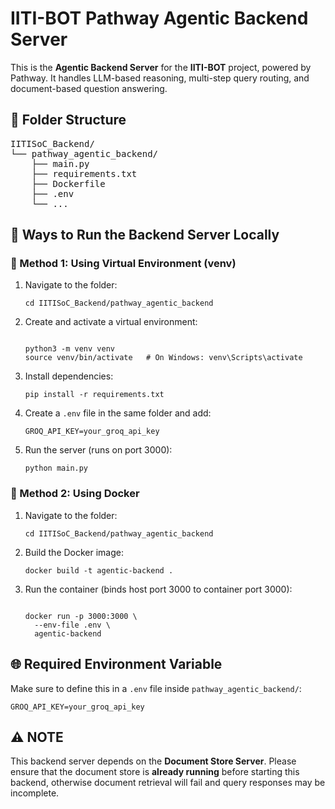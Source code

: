 <h1>IITI-BOT Pathway Agentic Backend Server</h1>

<p>This is the <strong>Agentic Backend Server</strong> for the <strong>IITI-BOT</strong> project, powered by Pathway. It handles LLM-based reasoning, multi-step query routing, and document-based question answering.</p>

<h2>📁 Folder Structure</h2>
<pre>
IITISoC_Backend/
└── pathway_agentic_backend/
    ├── main.py
    ├── requirements.txt
    ├── Dockerfile
    ├── .env
    └── ...
</pre>

<h2>🚀 Ways to Run the Backend Server Locally</h2>

<h3>📌 Method 1: Using Virtual Environment (venv)</h3>
<ol>
  <li>Navigate to the folder:</li>
  <pre><code>cd IITISoC_Backend/pathway_agentic_backend</code></pre>

  <li>Create and activate a virtual environment:</li>
  <pre><code>
python3 -m venv venv
source venv/bin/activate   # On Windows: venv\Scripts\activate
</code></pre>

  <li>Install dependencies:</li>
  <pre><code>pip install -r requirements.txt</code></pre>

  <li>Create a <code>.env</code> file in the same folder and add:</li>
  <pre><code>GROQ_API_KEY=your_groq_api_key</code></pre>

  <li>Run the server (runs on port 3000):</li>
  <pre><code>python main.py</code></pre>
</ol>

<h3>🐳 Method 2: Using Docker</h3>
<ol>
  <li>Navigate to the folder:</li>
  <pre><code>cd IITISoC_Backend/pathway_agentic_backend</code></pre>

  <li>Build the Docker image:</li>
  <pre><code>docker build -t agentic-backend .</code></pre>

  <li>Run the container (binds host port 3000 to container port 3000):</li>
  <pre><code>
docker run -p 3000:3000 \
  --env-file .env \
  agentic-backend
</code></pre>

  
</ol>

<h2>🌐 Required Environment Variable</h2>
<p>
Make sure to define this in a <code>.env</code> file inside <code>pathway_agentic_backend/</code>:
</p>
<pre><code>GROQ_API_KEY=your_groq_api_key</code></pre>

<h2>⚠️ NOTE</h2>
<p>
This backend server depends on the <strong>Document Store Server</strong>. Please ensure that the document store is <strong>already running</strong> before starting this backend, otherwise document retrieval will fail and query responses may be incomplete.
</p>
